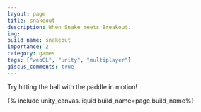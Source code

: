 ```yaml
---
layout: page
title: snakeout
description: When Snake meets Breakout.
img: 
build_name: snakeout
importance: 2
category: games
tags: ["webGL", "unity", "multiplayer"]
giscus_comments: true
---
```


Try hitting the ball with the paddle in motion!

{% include unity_canvas.liquid build_name=page.build_name%}